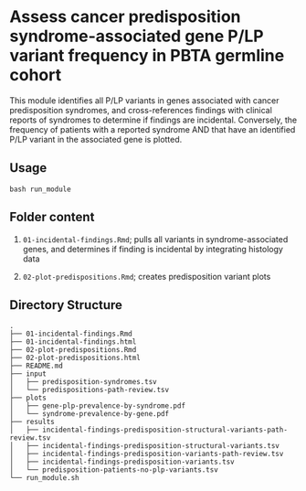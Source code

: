 # Assess cancer predisposition syndrome-associated gene P/LP variant frequency in PBTA germline cohort

This module identifies all P/LP variants in genes associated with cancer predisposition syndromes, and cross-references findings with clinical reports of syndromes to determine if findings are incidental. Conversely, the frequency of patients with a reported syndrome AND that have an identified P/LP variant in the associated gene is plotted. 

## Usage

`bash run_module` 

## Folder content 

1. `01-incidental-findings.Rmd`; pulls all variants in syndrome-associated genes, and determines if finding is incidental by integrating histology data

2. `02-plot-predispositions.Rmd`; creates predisposition variant plots

## Directory Structure
```
.
├── 01-incidental-findings.Rmd
├── 01-incidental-findings.html
├── 02-plot-predispositions.Rmd
├── 02-plot-predispositions.html
├── README.md
├── input
│   ├── predisposition-syndromes.tsv
│   └── predispositions-path-review.tsv
├── plots
│   ├── gene-plp-prevalence-by-syndrome.pdf
│   └── syndrome-prevalence-by-gene.pdf
├── results
│   ├── incidental-findings-predisposition-structural-variants-path-review.tsv
│   ├── incidental-findings-predisposition-structural-variants.tsv
│   ├── incidental-findings-predisposition-variants-path-review.tsv
│   ├── incidental-findings-predisposition-variants.tsv
│   └── predisposition-patients-no-plp-variants.tsv
└── run_module.sh
```